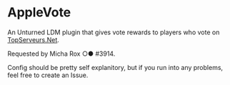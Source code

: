 # AppleVote
 An Unturned LDM plugin that gives vote rewards to players who vote on [TopServeurs.Net](https://top-serveurs.net/unturned/). 
 
 Requested by Micha Rox ○● #3914.
 
 Config should be pretty self explanitory, but if you run into any problems, feel free to create an Issue.
